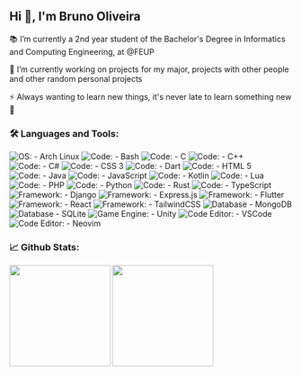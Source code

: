 <h2 align="left">Hi 👋, I'm Bruno Oliveira</h2>

📚 I’m currently a 2nd year student of the Bachelor's Degree in Informatics and Computing Engineering, at @FEUP

🔭 I’m currently working on projects for my major, projects with other people and other random personal projects

⚡ Always wanting to learn new things, it's never late to learn something new 🌱

<h3 align="left">🛠️ Languages and Tools:</h3>

![OS: - Arch Linux](https://img.shields.io/badge/OS%3A-Arch_Linux-2196F3?logo=arch-linux&logoColor=ffffff)
![Code: - Bash](https://img.shields.io/badge/Code%3A-Bash-2196F3?logo=gnu-bash&logoColor=ffffff)
![Code: - C](https://img.shields.io/badge/Code%3A-C-2196F3?logo=c&logoColor=ffffff)
![Code: - C++](https://img.shields.io/badge/Code%3A-C%2B%2B-2196F3?logo=c%2B%2B&logoColor=ffffff)
![Code: - C#](https://img.shields.io/badge/Code%3A-C%23-2196F3?logo=c%23&logoColor=ffffff)
![Code: - CSS 3](https://img.shields.io/badge/Code%3A-CSS_3-2196F3?logo=css3&logoColor=ffffff)
![Code: - Dart](https://img.shields.io/badge/Code%3A-Dart-2196F3?logo=dart&logoColor=ffffff)
![Code: - HTML 5](https://img.shields.io/badge/Code%3A-HTML_5-2196F3?logo=html5&logoColor=ffffff)
![Code: - Java](https://img.shields.io/badge/Code%3A-Java-2196F3?logo=openjdk&logoColor=ffffff)
![Code: - JavaScript](https://img.shields.io/badge/Code%3A-JavaScript-2196F3?logo=javascript&logoColor=ffffff)
![Code: - Kotlin](https://img.shields.io/badge/Code%3A-Kotlin-2196F3?logo=kotlin&logoColor=ffffff)
![Code: - Lua](https://img.shields.io/badge/Code%3A-Lua-2196F3?logo=lua&logoColor=ffffff)
![Code: - PHP](https://img.shields.io/badge/Code%3A-PHP-2196F3?logo=php&logoColor=ffffff)
![Code: - Python](https://img.shields.io/badge/Code%3A-Python-2196F3?logo=python&logoColor=ffffff)
![Code: - Rust](https://img.shields.io/badge/Code%3A-Rust-2196F3?logo=rust&logoColor=ffffff)
![Code: - TypeScript](https://img.shields.io/badge/Code%3A-TypeScript-2196F3?logo=typescript&logoColor=ffffff)
![Framework: - Django](https://img.shields.io/badge/Framework%3A-Django-2196F3?logo=django&logoColor=ffffff)
![Framework: - Express.js](https://img.shields.io/badge/Framework%3A-Express.js-2196F3?logo=express&logoColor=ffffff)
![Framework: - Flutter](https://img.shields.io/badge/Framework%3A-Flutter-2196F3?logo=flutter&logoColor=ffffff)
![Framework: - React](https://img.shields.io/badge/Framework%3A-React-2196F3?logo=react&logoColor=ffffff)
![Framework: - TailwindCSS](https://img.shields.io/badge/Framework%3A-TailwindCSS-2196F3?logo=tailwindcss&logoColor=ffffff)
![Database - MongoDB](https://img.shields.io/badge/Database-MongoDB-2196F3?logo=mongodb&logoColor=ffffff)
![Database - SQLite](https://img.shields.io/badge/Database-SQLite-2196F3?logo=sqlite&logoColor=ffffff)
![Game Engine: - Unity](https://img.shields.io/badge/Game_Engine%3A-Unity-2196F3?logo=unity&logoColor=ffffff)
![Code Editor: - VSCode](https://img.shields.io/badge/Code_Editor%3A-VSCode-2196F3?logo=visual-studio-code&logoColor=ffffff)
![Code Editor: - Neovim](https://img.shields.io/badge/Code_Editor%3A-Neovim-2196F3?logo=neovim&logoColor=ffffff)

<h3 align="left">📈 Github Stats:</h3>

<img height=180 align="left" src="https://github-readme-stats.vercel.app/api?username=Process-ing&show_icons=true&locale=en&theme=github_dark&hide_border=true" />
<img height=180 align="left" src="https://github-readme-stats.vercel.app/api/top-langs?username=process-ing&show_icons=true&locale=en&layout=compact&theme=github_dark&hide_border=true" />

